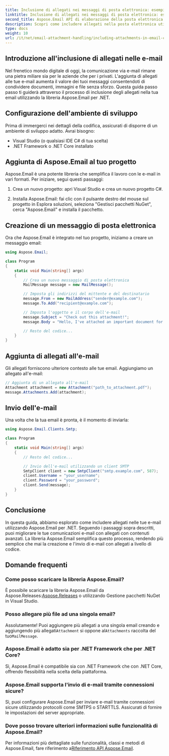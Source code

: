 ```yaml
---
title: Inclusione di allegati nei messaggi di posta elettronica: esempio in C#
linktitle: Inclusione di allegati nei messaggi di posta elettronica: esempio in C#
second_title: Aspose.Email API di elaborazione della posta elettronica .NET
description: Scopri come includere allegati nella posta elettronica utilizzando Aspose.Email per .NET. Guida dettagliata con esempio di codice C#.
type: docs
weight: 10
url: /it/net/email-attachment-handling/including-attachments-in-email-csharp-example/
---
```


## Introduzione all'inclusione di allegati nelle e-mail

Nel frenetico mondo digitale di oggi, la comunicazione via e-mail rimane una pietra miliare sia per le aziende che per i privati. L'aggiunta di allegati alle tue e-mail aumenta il valore dei tuoi messaggi consentendoti di condividere documenti, immagini e file senza sforzo. Questa guida passo passo ti guiderà attraverso il processo di inclusione degli allegati nella tua email utilizzando la libreria Aspose.Email per .NET.

## Configurazione dell'ambiente di sviluppo

Prima di immergerci nei dettagli della codifica, assicurati di disporre di un ambiente di sviluppo adatto. Avrai bisogno:

- Visual Studio (o qualsiasi IDE C# di tua scelta)
- .NET Framework o .NET Core installato

## Aggiunta di Aspose.Email al tuo progetto

Aspose.Email è una potente libreria che semplifica il lavoro con le e-mail in vari formati. Per iniziare, segui questi passaggi:

1. Crea un nuovo progetto: apri Visual Studio e crea un nuovo progetto C#.

2. Installa Aspose.Email: fai clic con il pulsante destro del mouse sul progetto in Esplora soluzioni, seleziona "Gestisci pacchetti NuGet", cerca "Aspose.Email" e installa il pacchetto.

## Creazione di un messaggio di posta elettronica

Ora che Aspose.Email è integrato nel tuo progetto, iniziamo a creare un messaggio email:

```csharp
using Aspose.Email;

class Program
{
    static void Main(string[] args)
    {
        // Crea un nuovo messaggio di posta elettronica
        MailMessage message = new MailMessage();

        // Imposta gli indirizzi del mittente e del destinatario
        message.From = new MailAddress("sender@example.com");
        message.To.Add("recipient@example.com");

        // Imposta l'oggetto e il corpo dell'e-mail
        message.Subject = "Check out this attachment!";
        message.Body = "Hello, I've attached an important document for you.";

        // Resto del codice...
    }
}
```

## Aggiunta di allegati all'e-mail

Gli allegati forniscono ulteriore contesto alle tue email. Aggiungiamo un allegato all'e-mail:

```csharp
// Aggiunta di un allegato all'e-mail
Attachment attachment = new Attachment("path_to_attachment.pdf");
message.Attachments.Add(attachment);
```

## Invio dell'e-mail

Una volta che la tua email è pronta, è il momento di inviarla:

```csharp
using Aspose.Email.Clients.Smtp;

class Program
{
    static void Main(string[] args)
    {
        // Resto del codice...

        // Invio dell'e-mail utilizzando un client SMTP
        SmtpClient client = new SmtpClient("smtp.example.com", 587);
        client.Username = "your_username";
        client.Password = "your_password";
        client.Send(message);
    }
}
```

## Conclusione

In questa guida, abbiamo esplorato come includere allegati nelle tue e-mail utilizzando Aspose.Email per .NET. Seguendo i passaggi sopra descritti, puoi migliorare le tue comunicazioni e-mail con allegati con contenuti avanzati. La libreria Aspose.Email semplifica questo processo, rendendo più semplice che mai la creazione e l'invio di e-mail con allegati a livello di codice.

## Domande frequenti

### Come posso scaricare la libreria Aspose.Email?

 È possibile scaricare la libreria Aspose.Email da Aspose.Releases:[Aspose.Releases](https://releases.aspose.com/email/net/) o utilizzando Gestione pacchetti NuGet in Visual Studio.

### Posso allegare più file ad una singola email?

 Assolutamente! Puoi aggiungere più allegati a una singola email creando e aggiungendo più allegati`Attachment` si oppone al`Attachments` raccolta del tuo`MailMessage`.

### Aspose.Email è adatto sia per .NET Framework che per .NET Core?

Sì, Aspose.Email è compatibile sia con .NET Framework che con .NET Core, offrendo flessibilità nella scelta della piattaforma.

### Aspose.Email supporta l'invio di e-mail tramite connessioni sicure?

Sì, puoi configurare Aspose.Email per inviare e-mail tramite connessioni sicure utilizzando protocolli come SMTPS o STARTTLS. Assicurati di fornire le impostazioni del server appropriate.

### Dove posso trovare ulteriori informazioni sulle funzionalità di Aspose.Email?

 Per informazioni più dettagliate sulle funzionalità, classi e metodi di Aspose.Email, fare riferimento a[Riferimento API Aspose.Email](https://reference.aspose.com/email/net/).